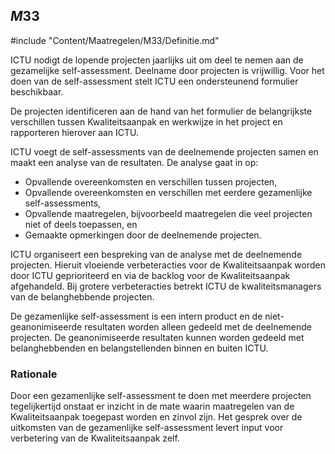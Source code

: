 ## $M33$

#include "Content/Maatregelen/M33/Definitie.md"

ICTU nodigt de lopende projecten jaarlijks uit om deel te nemen aan de gezamelijke self-assessment. Deelname door projecten is vrijwillig. Voor het doen van de self-assessment stelt ICTU een ondersteunend formulier beschikbaar.

De projecten identificeren aan de hand van het formulier de belangrijkste verschillen tussen Kwaliteitsaanpak en werkwijze in het project en rapporteren hierover aan ICTU.

ICTU voegt de self-assessments van de deelnemende projecten samen en maakt een analyse van de resultaten. De analyse gaat in op:

* Opvallende overeenkomsten en verschillen tussen projecten,
* Opvallende overeenkomsten en verschillen met eerdere gezamenlijke self-assessments,
* Opvallende maatregelen, bijvoorbeeld maatregelen die veel projecten niet of deels toepassen, en
* Gemaakte opmerkingen door de deelnemende projecten.

ICTU organiseert een bespreking van de analyse met de deelnemende projecten. Hieruit vloeiende verbeteracties voor de Kwaliteitsaanpak worden door ICTU geprioriteerd en via de backlog voor de Kwaliteitsaanpak afgehandeld. Bij grotere verbeteracties betrekt ICTU de kwaliteitsmanagers van de belanghebbende projecten.

De gezamenlijke self-assessment is een intern product en de niet-geanonimiseerde resultaten worden alleen gedeeld met de deelnemende projecten. De geanonimiseerde resultaten kunnen worden gedeeld met belanghebbenden en belangstellenden binnen en buiten ICTU.

### Rationale

Door een gezamenlijke self-assessment te doen met meerdere projecten tegelijkertijd onstaat er inzicht in de mate waarin maatregelen van de Kwaliteitsaanpak toegepast worden en zinvol zijn. Het gesprek over de uitkomsten van de gezamenlijke self-assessment levert input voor verbetering van de Kwaliteitsaanpak zelf.
